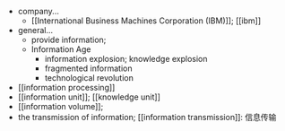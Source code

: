 - company...
    - [[International Business Machines Corporation (IBM)]]; [[ibm]]
- general...
    - provide information;
    - Information Age
        - information explosion; knowledge explosion
        - fragmented information
        - technological revolution
- [[information processing]]
- [[information unit]]; [[knowledge unit]]
- [[information volume]];
- the transmission of information; [[information transmission]]: 信息传输
